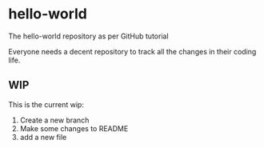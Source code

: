 hello-world
===========

The hello-world repository as per GitHub tutorial

Everyone needs a decent repository to track all the changes in their coding life.

## WIP ##

This is the current wip:

1. Create a new branch
2. Make some changes to README
3. add a new file

